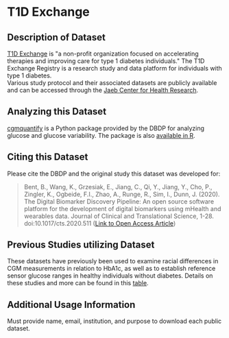 # T1D Exchange

## Description of Dataset
[T1D Exchange](https://t1dexchange.org) is "a non-profit organization focused on accelerating therapies and improving care for type 1 diabetes individuals." The T1D Exchange Registry is a research study and data platform for individuals with type 1 diabetes.  
Various study protocol and their associated datasets are publicly available and can be accessed through the [Jaeb Center for Health Research](https://public.jaeb.org/t1dx/stdy).

## Analyzing this Dataset
[cgmquantify](https://github.com/DigitalBiomarkerDiscoveryPipeline/cgmquantify) is a Python package provided by the DBDP for
analyzing glucose and glucose variability. The package is also [available in R](https://cran.r-project.org/web/packages/cgmquantify/index.html).

## Citing this Dataset
Please cite the DBDP and the original study this dataset was developed for:

> Bent, B., Wang, K., Grzesiak, E., Jiang, C., Qi, Y., Jiang, Y., Cho, P., Zingler, K., Ogbeide, F.I., Zhao, A., Runge, R., Sim, I., Dunn, J. (2020). The Digital Biomarker      Discovery Pipeline: An open source software platform for the development of digital biomarkers using mHealth and wearables data. Journal of Clinical and Translational Science, 1-28. doi:10.1017/cts.2020.511 ([Link to Open Access Article](https://www.cambridge.org/core/journals/journal-of-clinical-and-translational-science/article/digital-biomarker-discovery-pipeline-an-open-source-software-platform-for-the-development-of-digital-biomarkers-using-mhealth-and-wearables-data/A6696CEF138247077B470F4800090E63))

## Previous Studies utilizing Dataset

These datasets have previously been used to examine racial differences in CGM measurements in relation to HbA1c, as well as to establish reference sensor glucose ranges in healthy individuals without diabetes. Details on these studies and more can be found in this [table](https://public.jaeb.org/t1dx/stdy).


## Additional Usage Information
Must provide name, email, institution, and purpose to download each public dataset.
